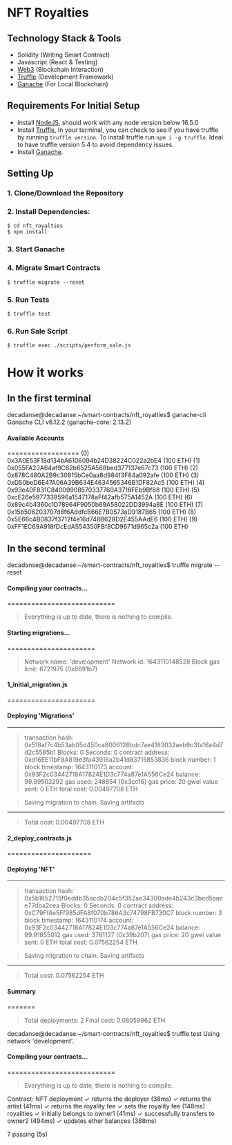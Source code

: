 # NFT Royalties 

## Technology Stack & Tools

- Solidity (Writing Smart Contract)
- Javascript (React & Testing)
- [Web3](https://web3js.readthedocs.io/en/v1.5.2/) (Blockchain Interaction)
- [Truffle](https://www.trufflesuite.com/docs/truffle/overview) (Development Framework)
- [Ganache](https://www.trufflesuite.com/ganache) (For Local Blockchain)

## Requirements For Initial Setup
- Install [NodeJS](https://nodejs.org/en/), should work with any node version below 16.5.0
- Install [Truffle](https://www.trufflesuite.com/docs/truffle/overview), In your terminal, you can check to see if you have truffle by running `truffle version`. To install truffle run `npm i -g truffle`. Ideal to have truffle version 5.4 to avoid dependency issues.
- Install [Ganache](https://www.trufflesuite.com/ganache).

## Setting Up
### 1. Clone/Download the Repository

### 2. Install Dependencies:
```
$ cd nft_royalties
$ npm install 
```

### 3. Start Ganache

### 4. Migrate Smart Contracts
`$ truffle migrate --reset`

### 5. Run Tests
`$ truffle test`

### 6. Run Sale Script
`$ truffle exec ./scripts/perform_sale.js`




# How it works

## In the first terminal

decadanse@decadanse:~/smart-contracts/nft_royalties$ ganache-cli
Ganache CLI v6.12.2 (ganache-core: 2.13.2)

#### Available Accounts
==================
(0) 0x3A0E53F18d134bA6106094b24D38224C022a2bE4 (100 ETH)
(1) 0x055FA23A64af9C62b6525A568bed377137e67c73 (100 ETH)
(2) 0x878C480A2B9c30815bCe0aa8d984f3F84a092afe (100 ETH)
(3) 0xD50beD6E47A06A39B634E4634565346B1DF82Ac5 (100 ETH)
(4) 0x93e40F831C84009908570337760A3718FEb9Bf88 (100 ETH)
(5) 0xcE26e5977339596a1547178aFf42afb575A1452A (100 ETH)
(6) 0x89c4b4360c1D78964F9050b69A58022DD3994a8E (100 ETH)
(7) 0x15b506203707d8f6AddfcB66E7B0573aD9187B65 (100 ETH)
(8) 0x5E66c4B0837f3712f4e16d748B628D2E455AAdE6 (100 ETH)
(9) 0xFF1EC69A918fDcEdA554350FBf8CD9671d965c2a (100 ETH)

## In the second terminal

decadanse@decadanse:~/smart-contracts/nft_royalties$ truffle migrate --reset

#### Compiling your contracts...
===========================
> Everything is up to date, there is nothing to compile.



#### Starting migrations...
======================
> Network name:    'development'
> Network id:      1643110148528
> Block gas limit: 6721975 (0x6691b7)


#### 1_initial_migration.js
======================

   #### Deploying 'Migrations'
   ----------------------
   > transaction hash:    0x518af7c4b53ab05d450ca8006126bdc7ae4183032aeb9c3fa16a4d7d2c5585b1
   > Blocks: 0            Seconds: 0
   > contract address:    0xd16EE11bF8A819e3fa43916a2b41d83715853836
   > block number:        1
   > block timestamp:     1643110173
   > account:             0x93F2c03442718A17824E1D3c774a87e1A556Ce24
   > balance:             99.99502292
   > gas used:            248854 (0x3cc16)
   > gas price:           20 gwei
   > value sent:          0 ETH
   > total cost:          0.00497708 ETH


   > Saving migration to chain.
   > Saving artifacts
   -------------------------------------
   > Total cost:          0.00497708 ETH


#### 2_deploy_contracts.js
=====================

   #### Deploying 'NFT'
   ---------------
   > transaction hash:    0x5b1652715f0eddb35acdb204c5f352ae34300ade4b243c3bed5aaee77dba2cea
   > Blocks: 0            Seconds: 0
   > contract address:    0xC79Ff4e5Ff985dFA8f070b786A3c74798FB730C7
   > block number:        3
   > block timestamp:     1643110174
   > account:             0x93F2c03442718A17824E1D3c774a87e1A556Ce24
   > balance:             99.91855012
   > gas used:            3781127 (0x39b207)
   > gas price:           20 gwei
   > value sent:          0 ETH
   > total cost:          0.07562254 ETH


   > Saving migration to chain.
   > Saving artifacts
   -------------------------------------
   > Total cost:          0.07562254 ETH


#### Summary
=======
> Total deployments:   2
> Final cost:          0.08059962 ETH


decadanse@decadanse:~/smart-contracts/nft_royalties$ truffle test
Using network 'development'.


#### Compiling your contracts...
===========================
> Everything is up to date, there is nothing to compile.



  Contract: NFT
    deployment
      ✓ returns the deployer (38ms)
      ✓ returns the artist (41ms)
      ✓ returns the royality fee
      ✓ sets the royality fee (148ms)
    royalities
      ✓ initially belongs to owner1 (41ms)
      ✓ successfully transfers to owner2 (494ms)
      ✓ updates ether balances (388ms)


  7 passing (5s)
